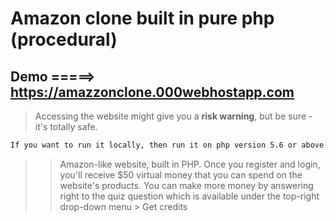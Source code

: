 # Amazon clone built in pure php (procedural)
## Demo =====> https://amazzonclone.000webhostapp.com 
> Accessing the website might give you a **risk warning**, but be sure - it's totally safe.
```bash
If you want to run it locally, then run it on php version 5.6 or above.
```
>>Amazon-like website, built in PHP. Once you register and login, you'll receive $50 virtual money that you can spend on the website's products. You can make more money by answering right to the quiz question which is available under the top-right drop-down menu > Get credits
